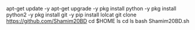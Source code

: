 apt-get update -y
apt-get upgrade -y
pkg install python -y
pkg install python2 -y
pkg install git -y
pip install lolcat
 git clone https://github.com/Shamim20BD
cd $HOME
ls
cd 
ls
bash Shamim20BD.sh
